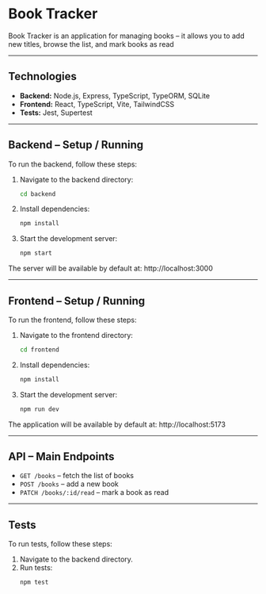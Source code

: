 # Book Tracker

Book Tracker is an application for managing books – it allows you to add new titles, browse the list, and mark books as read

---

## Technologies

- **Backend:** Node.js, Express, TypeScript, TypeORM, SQLite
- **Frontend:** React, TypeScript, Vite, TailwindCSS
- **Tests:** Jest, Supertest

---

## Backend – Setup / Running

To run the backend, follow these steps:

1. Navigate to the backend directory:
   ```bash
   cd backend
   ```

2. Install dependencies:
   ```bash
   npm install
   ```

3. Start the development server:
   ```bash
   npm start
   ```

The server will be available by default at: http://localhost:3000

---

## Frontend – Setup / Running

To run the frontend, follow these steps:

1. Navigate to the frontend directory:
   ```bash
   cd frontend
   ```

2. Install dependencies:
   ```bash
   npm install
   ```

3. Start the development server:
   ```bash
   npm run dev
   ```

The application will be available by default at: http://localhost:5173

---

## API – Main Endpoints

- `GET /books` – fetch the list of books
- `POST /books` – add a new book
- `PATCH /books/:id/read` – mark a book as read

---

## Tests

To run tests, follow these steps:

1. Navigate to the backend directory.
2. Run tests:
   ```bash
   npm test
   ```